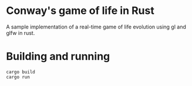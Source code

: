 # Conway's game of life in Rust 
A sample implementation of a real-time game of life evolution using gl and glfw in rust.

# Building and running
```
cargo build
cargo run
```